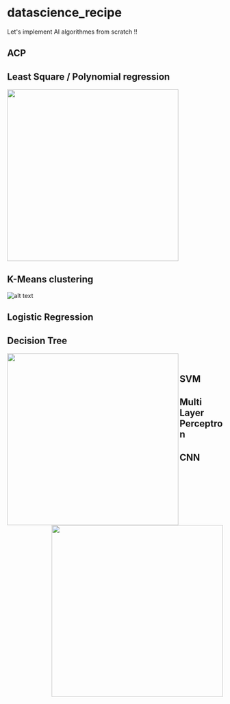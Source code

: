 # datascience_recipe
Let's implement AI algorithmes from scratch !!

## ACP

## Least Square / Polynomial regression
<img src="https://github.com/blhelias/datascience_recipe/blob/master/regression/least_square.png" width="400">

## K-Means clustering

![alt text](http://g.recordit.co/7erwfXBbLM.gif)


## Logistic Regression

## Decision Tree

<img align="left" src="https://github.com/blhelias/datascience_recipe/blob/master/decision_tree/PlayTennis.jpg" width="400">  <img align="right" src="https://github.com/blhelias/datascience_recipe/blob/master/decision_tree/tree.png" width="400"><br>

## SVM

## Multi Layer Perceptron

## CNN
